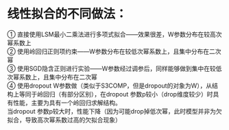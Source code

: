 # 线性拟合的不同做法：
① 直接使用LSM最小二乘法进行多项式拟合——效果很差，W参数分布在较高次幂系数上  
② 使用岭回归正则项约束——W参数分布在较低次幂系数上，且集中分布在二次幂  
③ 使用SGD隐含正则进行实验——W参数经过调参后，同样能够做到集中在较低次幂系数上，且集中分布在二次幂  
④ 使用dropout W参数做（类似于S3COMP，但是dropout的对象为W），从结构上等同于岭回归（有部分区别），在dropout 参数p较小（drop维度较少）时具有性能，主要为具有一个岭回归求解结构。  
当dropout 参数p较大时，性能下降（因为可能drop掉低次幂，此时模型并非为欠拟合，导致高次幂系数过高的欠拟合现象）  
